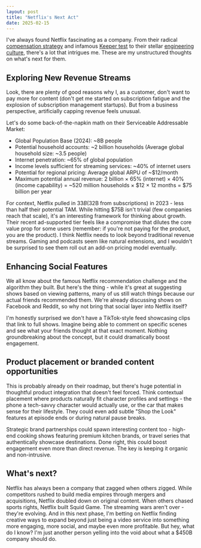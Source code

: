```yaml
---
layout: post
title: "Netflix's Next Act"
date: 2025-02-15
---
```


I've always found Netflix fascinating as a company. From their radical [compensation strategy](https://jobs.netflix.com/work-life-philosophy) and infamous [Keeper test](https://jobs.netflix.com/culture) to their stellar [engineering culture](https://netflixtechblog.com/), there's a lot that intrigues me. These are my unstructured thoughts on what's next for them.

## Exploring New Revenue Streams
Look, there are plenty of good reasons why I, as a customer, don't want to pay more for content (don't get me started on subscription fatigue and the explosion of subscription management startups). But from a business perspective, artificially capping revenue feels unusual.

Let's do some back-of-the-napkin math on their Serviceable Addressable Market:
- Global Population Base (2024): ~8B people
- Potential household accounts: ~2 billion households (Average global household size: ~3.5 people)
- Internet penetration: ~65% of global population
- Income levels sufficient for streaming services: ~40% of internet users
- Potential for regional pricing: Average global ARPU of ~$12/month
- Maximum potential annual revenue: 2 billion × 65% (internet) × 40% (income capability) = ~520 million households × $12 × 12 months = $75 billion per year

For context, Netflix pulled in $33B ($32B from subscriptions) in 2023 - less than half their potential TAM. While hitting $75B isn't trivial (few companies reach that scale), it's an interesting framework for thinking about growth. Their recent ad-supported tier feels like a compromise that dilutes the core value prop for some users (remember: if you're not paying for the product, you are the product). I think Netflix needs to look beyond traditional revenue streams. Gaming and podcasts seem like natural extensions, and I wouldn't be surprised to see them roll out an add-on pricing model eventually.

## Enhancing Social Features
We all know about the famous Netflix recommendation challenge and the algorithm they built. But here's the thing - while it's great at suggesting shows based on viewing patterns, many of us still watch things because our actual friends recommended them. We're already discussing shows on Facebook and Reddit, so why not bring that social layer into Netflix itself? 

I'm honestly surprised we don't have a TikTok-style feed showcasing clips that link to full shows. Imagine being able to comment on specific scenes and see what your friends thought at that exact moment. Nothing groundbreaking about the concept, but it could dramatically boost engagement.

## Product placement or branded content opportunities 
This is probably already on their roadmap, but there's huge potential in thoughtful product integration that doesn't feel forced. Think contextual placement where products naturally fit character profiles and settings - the phone a tech-savvy character would actually use, or the car that makes sense for their lifestyle. They could even add subtle "Shop the Look" features at episode ends or during natural pause breaks.

Strategic brand partnerships could spawn interesting content too - high-end cooking shows featuring premium kitchen brands, or travel series that authentically showcase destinations. Done right, this could boost engagement even more than direct revenue. The key is keeping it organic and non-intrusive.

## What's next?
Netflix has always been a company that zagged when others zigged. While competitors rushed to build media empires through mergers and acquisitions, Netflix doubled down on original content. When others chased sports rights, Netflix built Squid Game. The streaming wars aren't over - they're evolving. And in this next phase, I'm betting on Netflix finding creative ways to expand beyond just being a video service into something more engaging, more social, and maybe even more profitable. But hey, what do I know? I'm just another person yelling into the void about what a $450B company should do.